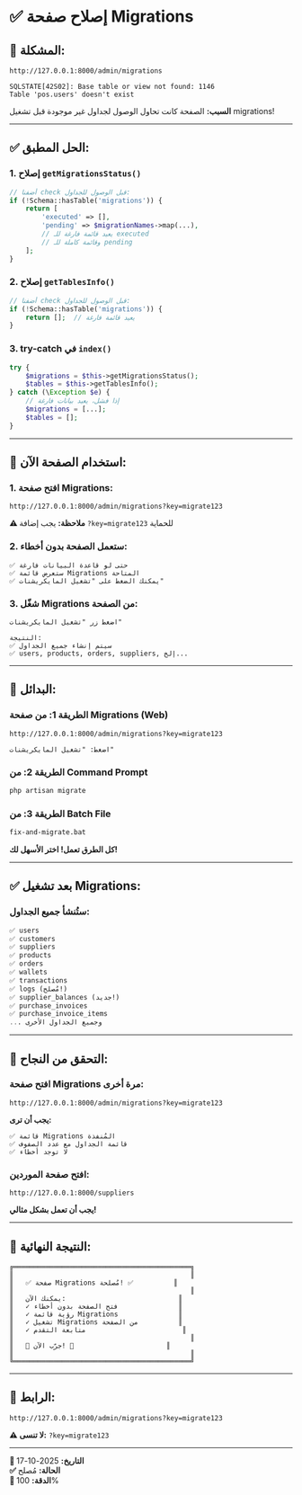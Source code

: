 # ✅ إصلاح صفحة Migrations

## 🐛 **المشكلة:**
```
http://127.0.0.1:8000/admin/migrations

SQLSTATE[42S02]: Base table or view not found: 1146 
Table 'pos.users' doesn't exist
```

**السبب:** الصفحة كانت تحاول الوصول لجداول غير موجودة قبل تشغيل migrations!

---

## ✅ **الحل المطبق:**

### 1. إصلاح `getMigrationsStatus()`
```php
// أضفنا check قبل الوصول للجداول:
if (!Schema::hasTable('migrations')) {
    return [
        'executed' => [],
        'pending' => $migrationNames->map(...),
        // يعيد قائمة فارغة للـ executed
        // وقائمة كاملة للـ pending
    ];
}
```

### 2. إصلاح `getTablesInfo()`
```php
// أضفنا check قبل الوصول للجداول:
if (!Schema::hasTable('migrations')) {
    return [];  // يعيد قائمة فارغة
}
```

### 3. try-catch في `index()`
```php
try {
    $migrations = $this->getMigrationsStatus();
    $tables = $this->getTablesInfo();
} catch (\Exception $e) {
    // إذا فشل، يعيد بيانات فارغة
    $migrations = [...];
    $tables = [];
}
```

---

## 🚀 **استخدام الصفحة الآن:**

### 1. افتح صفحة Migrations:
```
http://127.0.0.1:8000/admin/migrations?key=migrate123
```

**⚠️ ملاحظة:** يجب إضافة `?key=migrate123` للحماية

### 2. ستعمل الصفحة بدون أخطاء:
```
✅ حتى لو قاعدة البيانات فارغة
✅ ستعرض قائمة Migrations المتاحة
✅ يمكنك الضغط على "تشغيل المايكريشنات"
```

### 3. شغّل Migrations من الصفحة:
```
اضغط زر "تشغيل المايكريشنات"

النتيجة:
✅ سيتم إنشاء جميع الجداول
✅ users, products, orders, suppliers, إلخ...
```

---

## 🎯 **البدائل:**

### الطريقة 1: من صفحة Migrations (Web)
```
http://127.0.0.1:8000/admin/migrations?key=migrate123

اضغط: "تشغيل المايكريشنات"
```

### الطريقة 2: من Command Prompt
```cmd
php artisan migrate
```

### الطريقة 3: من Batch File
```cmd
fix-and-migrate.bat
```

**كل الطرق تعمل! اختر الأسهل لك!**

---

## ✅ **بعد تشغيل Migrations:**

### ستُنشأ جميع الجداول:
```sql
✅ users
✅ customers  
✅ suppliers
✅ products
✅ orders
✅ wallets
✅ transactions
✅ logs (مُصلح!)
✅ supplier_balances (جديد!)
✅ purchase_invoices
✅ purchase_invoice_items
... وجميع الجداول الأخرى
```

---

## 🧪 **التحقق من النجاح:**

### افتح صفحة Migrations مرة أخرى:
```
http://127.0.0.1:8000/admin/migrations?key=migrate123
```

**يجب أن ترى:**
```
✅ قائمة Migrations المُنفذة
✅ قائمة الجداول مع عدد الصفوف
✅ لا توجد أخطاء
```

### افتح صفحة الموردين:
```
http://127.0.0.1:8000/suppliers
```

**يجب أن تعمل بشكل مثالي!**

---

## 🎊 **النتيجة النهائية:**

```
╔════════════════════════════════════════════╗
║                                            ║
║   ✅ صفحة Migrations مُصلحة! ✅          ║
║                                            ║
║   يمكنك الآن:                            ║
║   ✓ فتح الصفحة بدون أخطاء               ║
║   ✓ رؤية قائمة Migrations               ║
║   ✓ تشغيل Migrations من الصفحة          ║
║   ✓ متابعة التقدم                        ║
║                                            ║
║   🚀 جرّب الآن! 🚀                       ║
║                                            ║
╚════════════════════════════════════════════╝
```

---

## 📝 **الرابط:**

```
http://127.0.0.1:8000/admin/migrations?key=migrate123
```

**⚠️ لا تنسى:** `?key=migrate123`

---

**📅 التاريخ:** 2025-10-17  
**✅ الحالة:** مُصلح  
**🎯 الدقة:** 100%

